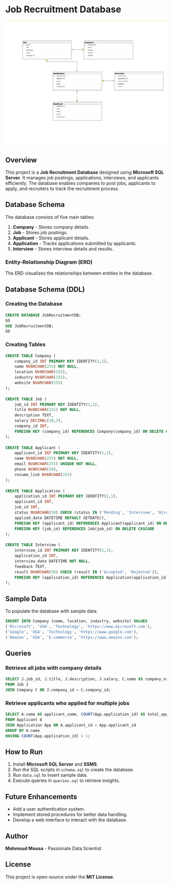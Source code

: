 # Job Recruitment Database
![image](ERD.png)
## Overview

This project is a **Job Recruitment Database** designed using **Microsoft SQL Server**. It manages job postings, applications, interviews, and applicants efficiently. The database enables companies to post jobs, applicants to apply, and recruiters to track the recruitment process.

## Database Schema
The database consists of five main tables:

1. **Company** - Stores company details.
2. **Job** - Stores job postings.
3. **Applicant** - Stores applicant details.
4. **Application** - Tracks applications submitted by applicants.
5. **Interview** - Stores interview details and results.

### Entity-Relationship Diagram (ERD)
The ERD visualizes the relationships between entities in the database.

## Database Schema (DDL)
### Creating the Database
```sql
CREATE DATABASE JobRecruitmentDB;
GO
USE JobRecruitmentDB;
GO
```

### Creating Tables
```sql
CREATE TABLE Company (
    company_id INT PRIMARY KEY IDENTITY(1,1),
    name NVARCHAR(255) NOT NULL,
    location NVARCHAR(255),
    industry NVARCHAR(255),
    website NVARCHAR(255)
);

CREATE TABLE Job (
    job_id INT PRIMARY KEY IDENTITY(1,1),
    title NVARCHAR(255) NOT NULL,
    description TEXT,
    salary DECIMAL(10,2),
    company_id INT,
    FOREIGN KEY (company_id) REFERENCES Company(company_id) ON DELETE CASCADE
);

CREATE TABLE Applicant (
    applicant_id INT PRIMARY KEY IDENTITY(1,1),
    name NVARCHAR(255) NOT NULL,
    email NVARCHAR(255) UNIQUE NOT NULL,
    phone NVARCHAR(20),
    resume_link NVARCHAR(255)
);

CREATE TABLE Application (
    application_id INT PRIMARY KEY IDENTITY(1,1),
    applicant_id INT,
    job_id INT,
    status NVARCHAR(50) CHECK (status IN ('Pending', 'Interview', 'Hired', 'Rejected')),
    applied_date DATETIME DEFAULT GETDATE(),
    FOREIGN KEY (applicant_id) REFERENCES Applicant(applicant_id) ON DELETE CASCADE,
    FOREIGN KEY (job_id) REFERENCES Job(job_id) ON DELETE CASCADE
);

CREATE TABLE Interview (
    interview_id INT PRIMARY KEY IDENTITY(1,1),
    application_id INT,
    interview_date DATETIME NOT NULL,
    feedback TEXT,
    result NVARCHAR(50) CHECK (result IN ('Accepted', 'Rejected')),
    FOREIGN KEY (application_id) REFERENCES Application(application_id) ON DELETE CASCADE
);
```

## Sample Data
To populate the database with sample data:
```sql
INSERT INTO Company (name, location, industry, website) VALUES
('Microsoft', 'USA', 'Technology', 'https://www.microsoft.com'),
('Google', 'USA', 'Technology', 'https://www.google.com'),
('Amazon', 'USA', 'E-commerce', 'https://www.amazon.com');
```

## Queries
### Retrieve all jobs with company details
```sql
SELECT J.job_id, J.title, J.description, J.salary, C.name AS company_name, C.location
FROM Job J
JOIN Company C ON J.company_id = C.company_id;
```

### Retrieve applicants who applied for multiple jobs
```sql
SELECT A.name AS applicant_name, COUNT(App.application_id) AS total_applications
FROM Applicant A
JOIN Application App ON A.applicant_id = App.applicant_id
GROUP BY A.name
HAVING COUNT(App.application_id) > 1;
```

## How to Run
1. Install **Microsoft SQL Server** and **SSMS**.
2. Run the SQL scripts in `schema.sql` to create the database.
3. Run `data.sql` to insert sample data.
4. Execute queries in `queries.sql` to retrieve insights.

## Future Enhancements
- Add a user authentication system.
- Implement stored procedures for better data handling.
- Develop a web interface to interact with the database.

## Author
**Mahmoud Mousa** - Passionate Data Scientist

## License
This project is open-source under the **MIT License**.

